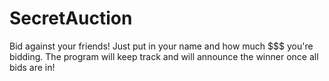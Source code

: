 # SecretAuction

Bid against your friends! Just put in your name and how much $$$ you're bidding. The program will keep track and will announce the winner once all bids are in!

